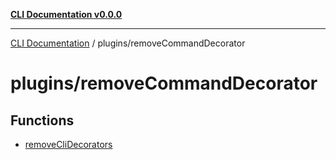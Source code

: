 [**CLI Documentation v0.0.0**](../../README.md)

***

[CLI Documentation](../../modules.md) / plugins/removeCommandDecorator

# plugins/removeCommandDecorator

## Functions

- [removeCliDecorators](functions/removeCliDecorators.md)
